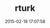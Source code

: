 ---
layout: post
title:  "rturk"
repo:   "mdp/rturk"
date:   2015-02-18 17:07:58
gemurl: http://github.com/mdp/rturk
---